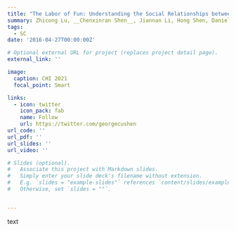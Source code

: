 ```yaml
---
title: "The Labor of Fun: Understanding the Social Relationships between Gamers and Paid Gaming Teammates in China"
summary: Zhicong Lu, __Chenxinran Shen__, Jiannan Li, Hong Shen, Daniel Wigdor <br> _In Proceedings of the 2021 CHI Conference on Human Factors in Computing Systems 2021_ 
tags:
  - SC
date: '2016-04-27T00:00:00Z'

# Optional external URL for project (replaces project detail page).
external_link: ''

image:
  caption: CHI 2021
  focal_point: Smart

links:
  - icon: twitter
    icon_pack: fab
    name: Follow
    url: https://twitter.com/georgecushen
url_code: ''
url_pdf: ''
url_slides: ''
url_video: ''

# Slides (optional).
#   Associate this project with Markdown slides.
#   Simply enter your slide deck's filename without extension.
#   E.g. `slides = "example-slides"` references `content/slides/example-slides.md`.
#   Otherwise, set `slides = ""`.


---
```

text
